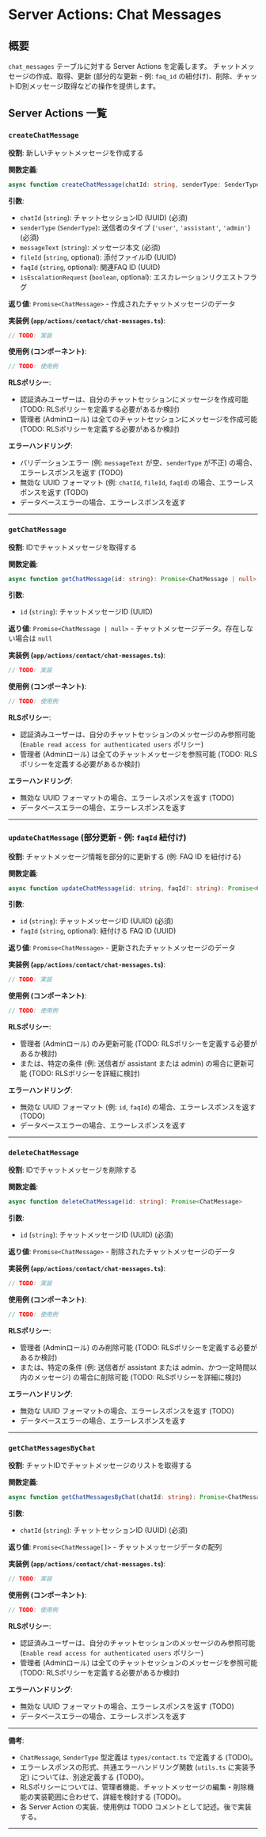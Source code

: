 # Server Actions: Chat Messages

## 概要

`chat_messages` テーブルに対する Server Actions を定義します。
チャットメッセージの作成、取得、更新 (部分的な更新 - 例: `faq_id` の紐付け)、削除、チャットID別メッセージ取得などの操作を提供します。

## Server Actions 一覧

### `createChatMessage`

**役割**: 新しいチャットメッセージを作成する

**関数定義**:

```typescript
async function createChatMessage(chatId: string, senderType: SenderType, messageText: string, fileId?: string, faqId?: string, isEscalationRequest?: boolean): Promise<ChatMessage>
```

**引数**:

*   `chatId` (`string`): チャットセッションID (UUID) (必須)
*   `senderType` (`SenderType`): 送信者のタイプ (`'user'`, `'assistant'`, `'admin'`) (必須)
*   `messageText` (`string`): メッセージ本文 (必須)
*   `fileId` (`string`, optional): 添付ファイルID (UUID)
*   `faqId` (`string`, optional): 関連FAQ ID (UUID)
*   `isEscalationRequest` (`boolean`, optional): エスカレーションリクエストフラグ

**返り値**: `Promise<ChatMessage>` - 作成されたチャットメッセージのデータ

**実装例 (`app/actions/contact/chat-messages.ts`)**:

```typescript
// TODO: 実装
```

**使用例 (コンポーネント)**:

```typescript jsx
// TODO: 使用例
```

**RLSポリシー**:

*   認証済みユーザーは、自分のチャットセッションにメッセージを作成可能 (TODO: RLSポリシーを定義する必要があるか検討)
*   管理者 (Adminロール) は全てのチャットセッションにメッセージを作成可能 (TODO: RLSポリシーを定義する必要があるか検討)

**エラーハンドリング**:

*   バリデーションエラー (例: `messageText` が空、`senderType` が不正) の場合、エラーレスポンスを返す (TODO)
*   無効な UUID フォーマット (例: `chatId`, `fileId`, `faqId`) の場合、エラーレスポンスを返す (TODO)
*   データベースエラーの場合、エラーレスポンスを返す

---

### `getChatMessage`

**役割**: IDでチャットメッセージを取得する

**関数定義**:

```typescript
async function getChatMessage(id: string): Promise<ChatMessage | null>
```

**引数**:

*   `id` (`string`): チャットメッセージID (UUID)

**返り値**: `Promise<ChatMessage | null>` - チャットメッセージデータ。存在しない場合は `null`

**実装例 (`app/actions/contact/chat-messages.ts`)**:

```typescript
// TODO: 実装
```

**使用例 (コンポーネント)**:

```typescript jsx
// TODO: 使用例
```

**RLSポリシー**:

*   認証済みユーザーは、自分のチャットセッションのメッセージのみ参照可能 (`Enable read access for authenticated users` ポリシー)
*   管理者 (Adminロール) は全てのチャットメッセージを参照可能 (TODO: RLSポリシーを定義する必要があるか検討)

**エラーハンドリング**:

*   無効な UUID フォーマットの場合、エラーレスポンスを返す (TODO)
*   データベースエラーの場合、エラーレスポンスを返す

---

### `updateChatMessage` (部分更新 - 例: `faqId` 紐付け)

**役割**: チャットメッセージ情報を部分的に更新する (例: FAQ ID を紐付ける)

**関数定義**:

```typescript
async function updateChatMessage(id: string, faqId?: string): Promise<ChatMessage>
```

**引数**:

*   `id` (`string`): チャットメッセージID (UUID) (必須)
*   `faqId` (`string`, optional): 紐付ける FAQ ID (UUID)

**返り値**: `Promise<ChatMessage>` - 更新されたチャットメッセージのデータ

**実装例 (`app/actions/contact/chat-messages.ts`)**:

```typescript
// TODO: 実装
```

**使用例 (コンポーネント)**:

```typescript jsx
// TODO: 使用例
```

**RLSポリシー**:

*   管理者 (Adminロール) のみ更新可能 (TODO: RLSポリシーを定義する必要があるか検討)
*   または、特定の条件 (例:  送信者が assistant または admin) の場合に更新可能 (TODO: RLSポリシーを詳細に検討)

**エラーハンドリング**:

*   無効な UUID フォーマット (例: `id`, `faqId`) の場合、エラーレスポンスを返す (TODO)
*   データベースエラーの場合、エラーレスポンスを返す

---

### `deleteChatMessage`

**役割**: IDでチャットメッセージを削除する

**関数定義**:

```typescript
async function deleteChatMessage(id: string): Promise<ChatMessage>
```

**引数**:

*   `id` (`string`): チャットメッセージID (UUID) (必須)

**返り値**: `Promise<ChatMessage>` - 削除されたチャットメッセージのデータ

**実装例 (`app/actions/contact/chat-messages.ts`)**:

```typescript
// TODO: 実装
```

**使用例 (コンポーネント)**:

```typescript jsx
// TODO: 使用例
```

**RLSポリシー**:

*   管理者 (Adminロール) のみ削除可能 (TODO: RLSポリシーを定義する必要があるか検討)
*   または、特定の条件 (例:  送信者が assistant または admin、かつ一定時間以内のメッセージ) の場合に削除可能 (TODO: RLSポリシーを詳細に検討)

**エラーハンドリング**:

*   無効な UUID フォーマットの場合、エラーレスポンスを返す (TODO)
*   データベースエラーの場合、エラーレスポンスを返す

---

### `getChatMessagesByChat`

**役割**: チャットIDでチャットメッセージのリストを取得する

**関数定義**:

```typescript
async function getChatMessagesByChat(chatId: string): Promise<ChatMessage[]>
```

**引数**:

*   `chatId` (`string`): チャットセッションID (UUID) (必須)

**返り値**: `Promise<ChatMessage[]>` - チャットメッセージデータの配列

**実装例 (`app/actions/contact/chat-messages.ts`)**:

```typescript
// TODO: 実装
```

**使用例 (コンポーネント)**:

```typescript jsx
// TODO: 使用例
```

**RLSポリシー**:

*   認証済みユーザーは、自分のチャットセッションのメッセージのみ参照可能 (`Enable read access for authenticated users` ポリシー)
*   管理者 (Adminロール) は全てのチャットセッションのメッセージを参照可能 (TODO: RLSポリシーを定義する必要があるか検討)

**エラーハンドリング**:

*   無効な UUID フォーマットの場合、エラーレスポンスを返す (TODO)
*   データベースエラーの場合、エラーレスポンスを返す

---

**備考**:

*   `ChatMessage`, `SenderType` 型定義は `types/contact.ts` で定義する (TODO)。
*   エラーレスポンスの形式、共通エラーハンドリング関数 (`utils.ts` に実装予定) については、別途定義する (TODO)。
*   RLSポリシーについては、管理者機能、チャットメッセージの編集・削除機能の実装範囲に合わせて、詳細を検討する (TODO)。
*   各 Server Action の実装、使用例は TODO コメントとして記述。後で実装する。

---

